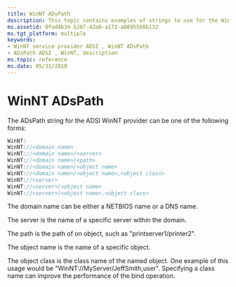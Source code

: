 ```yaml
---
title: WinNT ADsPath
description: This topic contains examples of strings to use for the WinNT ADsPath.
ms.assetid: 0fad4b34-5287-43a0-a172-a08955b8b132
ms.tgt_platform: multiple
keywords:
- WinNT service provider ADSI , WinNT ADsPath
- ADsPath ADSI , WinNT, description
ms.topic: reference
ms.date: 05/31/2018
---
```


# WinNT ADsPath

The ADsPath string for the ADSI WinNT provider can be one of the following forms:


```C++
WinNT:
WinNT://<domain name>
WinNT://<domain name>/<server>
WinNT://<domain name>/<path>
WinNT://<domain name>/<object name>
WinNT://<domain name>/<object name>,<object class>
WinNT://<server>
WinNT://<server>/<object name>
WinNT://<server>/<object name>,<object class>
```



The domain name can be either a NETBIOS name or a DNS name.

The server is the name of a specific server within the domain.

The path is the path of on object, such as "printserver1/printer2".

The object name is the name of a specific object.

The object class is the class name of the named object. One example of this usage would be "WinNT://MyServer/JeffSmith,user". Specifying a class name can improve the performance of the bind operation.

 

 




